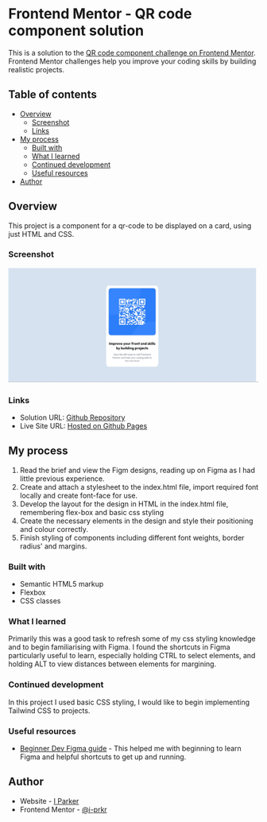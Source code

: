 # Frontend Mentor - QR code component solution

This is a solution to the [QR code component challenge on Frontend Mentor](https://www.frontendmentor.io/challenges/qr-code-component-iux_sIO_H). Frontend Mentor challenges help you improve your coding skills by building realistic projects.

## Table of contents

- [Overview](#overview)
  - [Screenshot](#screenshot)
  - [Links](#links)
- [My process](#my-process)
  - [Built with](#built-with)
  - [What I learned](#what-i-learned)
  - [Continued development](#continued-development)
  - [Useful resources](#useful-resources)
- [Author](#author)

## Overview

This project is a component for a qr-code to be displayed on a card, using just HTML and CSS.

### Screenshot

![](./images/fin-screenshot.jpg)

### Links

- Solution URL: [Github Repository](https://github.com/i-prkr/qr-code)
- Live Site URL: [Hosted on Github Pages](https://i-prkr.github.io/qr-code/)

## My process

1. Read the brief and view the Figm designs, reading up on Figma as I had little previous experience.
2. Create and attach a stylesheet to the index.html file, import required font locally and create font-face for use.
3. Develop the layout for the design in HTML in the index.html file, remembering flex-box and basic css styling
4. Create the necessary elements in the design and style their positioning and colour correctly.
5. Finish styling of components including different font weights, border radius' and margins.

### Built with

- Semantic HTML5 markup
- Flexbox
- CSS classes

### What I learned

Primarily this was a good task to refresh some of my css styling knowledge and to begin familiarising with Figma. I found the shortcuts in Figma particularly useful to learn, especially holding CTRL to select elements, and holding ALT to view distances between elements for margining.

### Continued development

In this project I used basic CSS styling, I would like to begin implementing Tailwind CSS to projects.

### Useful resources

- [Beginner Dev Figma guide](https://www.smashingmagazine.com/2020/09/figma-developers-guide/) - This helped me with beginning to learn Figma and helpful shortcuts to get up and running.

## Author

- Website - [I Parker](https://github.com/i-prkr)
- Frontend Mentor - [@i-prkr](https://www.frontendmentor.io/profile/i-prkr)

